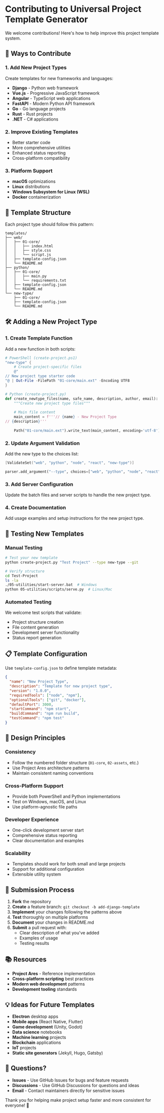 # Contributing to Universal Project Template Generator

We welcome contributions! Here's how to help improve this project template system.

## 🎯 Ways to Contribute

### 1. Add New Project Types
Create templates for new frameworks and languages:
- **Django** - Python web framework
- **Vue.js** - Progressive JavaScript framework  
- **Angular** - TypeScript web applications
- **FastAPI** - Modern Python API framework
- **Go** - Go language projects
- **Rust** - Rust projects
- **.NET** - C# applications

### 2. Improve Existing Templates
- Better starter code
- More comprehensive utilities
- Enhanced status reporting
- Cross-platform compatibility

### 3. Platform Support
- **macOS** optimizations
- **Linux** distributions
- **Windows Subsystem for Linux (WSL)**
- **Docker** containerization

## 📁 Template Structure

Each project type should follow this pattern:

```
templates/
├── web/
│   ├── 01-core/
│   │   ├── index.html
│   │   ├── style.css
│   │   └── script.js
│   ├── template-config.json
│   └── README.md
├── python/
│   ├── 01-core/
│   │   ├── main.py
│   │   └── requirements.txt
│   ├── template-config.json
│   └── README.md
└── new-type/
    ├── 01-core/
    ├── template-config.json
    └── README.md
```

## 🛠️ Adding a New Project Type

### 1. Create Template Function

Add a new function in both scripts:

```powershell
# PowerShell (create-project.ps1)
"new-type" {
    # Create project-specific files
    @"
// New project type starter code
"@ | Out-File -FilePath "01-core/main.ext" -Encoding UTF8
}
```

```python
# Python (create-project.py)
def create_newtype_files(name, safe_name, description, author, email):
    """Create new project type files"""
    
    # Main file content
    main_content = f'''// {name} - New Project Type
// {description}'''
    
    Path("01-core/main.ext").write_text(main_content, encoding='utf-8')
```

### 2. Update Argument Validation

Add the new type to the choices list:

```powershell
[ValidateSet("web", "python", "node", "react", "new-type")]
```

```python
parser.add_argument("--type", choices=["web", "python", "node", "react", "new-type"])
```

### 3. Add Server Configuration

Update the batch files and server scripts to handle the new project type.

### 4. Create Documentation

Add usage examples and setup instructions for the new project type.

## 🧪 Testing New Templates

### Manual Testing
```bash
# Test your new template
python create-project.py "Test Project" --type new-type --git

# Verify structure
cd Test-Project
ls -la
./05-utilities/start-server.bat  # Windows
python 05-utilities/scripts/serve.py  # Linux/Mac
```

### Automated Testing
We welcome test scripts that validate:
- Project structure creation
- File content generation
- Development server functionality
- Status report generation

## 📋 Template Configuration

Use `template-config.json` to define template metadata:

```json
{
  "name": "New Project Type",
  "description": "Template for new project type",
  "version": "1.0.0",
  "requiredTools": ["node", "npm"],
  "optionalTools": ["git", "docker"],
  "defaultPort": 3000,
  "startCommand": "npm start",
  "buildCommand": "npm run build",
  "testCommand": "npm test"
}
```

## 🎨 Design Principles

### Consistency
- Follow the numbered folder structure (`01-core`, `02-assets`, etc.)
- Use Project Ares architecture patterns
- Maintain consistent naming conventions

### Cross-Platform Support
- Provide both PowerShell and Python implementations
- Test on Windows, macOS, and Linux
- Use platform-agnostic file paths

### Developer Experience
- One-click development server start
- Comprehensive status reporting
- Clear documentation and examples

### Scalability
- Templates should work for both small and large projects
- Support for additional configuration
- Extensible utility system

## 🔄 Submission Process

1. **Fork** the repository
2. **Create** a feature branch: `git checkout -b add-django-template`
3. **Implement** your changes following the patterns above
4. **Test** thoroughly on multiple platforms
5. **Document** your changes in README.md
6. **Submit** a pull request with:
   - Clear description of what you've added
   - Examples of usage
   - Testing results

## 📚 Resources

- **Project Ares** - Reference implementation
- **Cross-platform scripting** best practices
- **Modern web development** patterns
- **Development tooling** standards

## 💡 Ideas for Future Templates

- **Electron** desktop apps
- **Mobile apps** (React Native, Flutter)
- **Game development** (Unity, Godot)
- **Data science** notebooks
- **Machine learning** projects
- **Blockchain** applications
- **IoT** projects
- **Static site generators** (Jekyll, Hugo, Gatsby)

## 🤝 Questions?

- **Issues** - Use GitHub Issues for bugs and feature requests
- **Discussions** - Use GitHub Discussions for questions and ideas
- **Email** - Contact maintainers directly for sensitive issues

Thank you for helping make project setup faster and more consistent for everyone! 🚀
